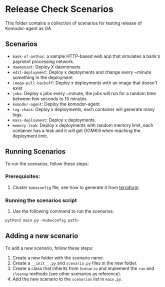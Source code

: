 # Release Check Scenarios

This folder contains a collection of scenarios for testing release of Komodor-agent as GA.

## Scenarios

- `bank-of-anthos`: a sample HTTP-based web app that simulates a bank's payment processing network.
- `daemonset`: Deploy X daemonsets
- `edit-deployment`: Deploy x deployments and change every ~minute something in the deployment
- `image-pull-backoff`: Deploy x deployments with an image that doesn't exist
- `jobs`: Deploy x jobs every ~minute, the jobs will run for a random time between few seconds to 15 minutes
- `komodor-agent`: Deploy the komodor-agent
- `log-chaos`: Deploy x deployments, each container will generate many logs.
- `mass-deployment`: Deploy x deployments.
- `memory-leak`: Deploy x deployments with random memory limit, each container has a leak and it will get OOMKill when reaching the deployment limit.

## Running Scenarios

To run the scenarios, follow these steps:

### Prerequisites:
1. Cluster `kubeconfig` file, see how to generate it from [terraform](../gcp-tf/README.md#running-terraform) 

### Running the scenarios script
1. Use the following command to run the scenarios:
```bash
python3 main.py <kubeconfig path> 
```
## Adding a new scenario

To add a new scenario, follow these steps:
1. Create a new folder with the scenario name.
2. Create a `__init__.py` and `scenario.py` files in the new folder.
3. Create a class that inherits from `Scenario` and implement the `run` and `cleanup` methods (see other scenarios as reference).
4. Add the new scenario to the `scenarios` list in `main.py`.